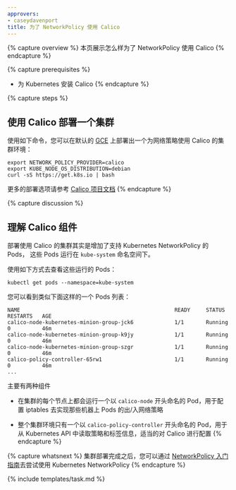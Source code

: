 ```yaml
---
approvers:
- caseydavenport
title: 为了 NetworkPolicy 使用 Calico
---
```


<!--
This page shows how to use Calico for NetworkPolicy.
-->
{% capture overview %}
本页展示怎么样为了 NetworkPolicy 使用 Calico
{% endcapture %}

<!--
* Install Calico for Kubernetes.
-->
{% capture prerequisites %}
* 为 Kubernetes 安装 Calico
{% endcapture %}

{% capture steps %}
<!--
## Deploying a cluster using Calico
-->
## 使用 Calico 部署一个集群

<!--
You can deploy a cluster using Calico for network policy in the default [GCE deployment](/docs/getting-started-guides/gce) using the following set of commands:
-->
使用如下命令，您可以在默认的 [GCE](/docs/getting-started-guides/gce) 上部署出一个为网络策略使用 Calico 的集群环境：

```shell
export NETWORK_POLICY_PROVIDER=calico
export KUBE_NODE_OS_DISTRIBUTION=debian
curl -sS https://get.k8s.io | bash
```

<!--
See the [Calico documentation](http://docs.projectcalico.org/) for more options to deploy Calico with Kubernetes.
-->
更多的部署选项请参考 [Calico 项目文档](http://docs.projectcalico.org/)
{% endcapture %}

{% capture discussion %}
<!--
##  Understanding Calico components
-->
##  理解 Calico 组件

<!--
Deploying a cluster with Calico adds Pods that support Kubernetes NetworkPolicy.  These Pods run in the `kube-system` Namespace.
-->
部署使用 Calico 的集群其实是增加了支持 Kubernetes NetworkPolicy 的 Pods， 这些 Pods 运行在 `kube-system` 命名空间下。

<!--
To see this list of Pods run:
-->
使用如下方式去查看这些运行的 Pods：

```shell
kubectl get pods --namespace=kube-system
```

<!--
You'll see a list of Pods similar to this:
-->
您可以看到类似下面这样的一个 Pods 列表：

```console
NAME                                                 READY     STATUS    RESTARTS   AGE
calico-node-kubernetes-minion-group-jck6             1/1       Running   0          46m
calico-node-kubernetes-minion-group-k9jy             1/1       Running   0          46m
calico-node-kubernetes-minion-group-szgr             1/1       Running   0          46m
calico-policy-controller-65rw1                       1/1       Running   0          46m
...
```

<!--
There are two main components to be aware of:
-->
主要有两种组件

<!--
- One `calico-node` Pod runs on each node in your cluster and enforces network policy on the traffic to/from Pods on that machine by configuring iptables.
-->
- 在集群的每个节点上都会运行一个以 `calico-node` 开头命名的 Pod，用于配置 iptables 去实现那些机器上 Pods 的出/入网络策略
<!--
- The `calico-policy-controller` Pod reads the policy and label information from the Kubernetes API and configures Calico appropriately.
-->
- 整个集群环境只有一个以 `calico-policy-controller` 开头命名的 Pod，用于从 Kubernetes API 中读取策略和标签信息，适当的对 Calico 进行配置
{% endcapture %}

<!--
Once your cluster is running, you can follow the [NetworkPolicy getting started guide](/docs/getting-started-guides/network-policy/walkthrough) to try out Kubernetes NetworkPolicy.
-->
{% capture whatsnext %}
集群部署完成之后，您可以通过 [NetworkPolicy 入门指南](/docs/getting-started-guides/network-policy/walkthrough)去尝试使用 Kubernetes NetworkPolicy
{% endcapture %}

{% include templates/task.md %}
